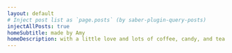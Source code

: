 ```yaml
---
layout: default
# Inject post list as `page.posts` (by saber-plugin-query-posts)
injectAllPosts: true
homeSubtitle: made by Amy
homeDescription: with a little love and lots of coffee, candy, and tea. Lorem ipsum dolor sit amet, consectetur adipiscing elit. Proin risus magna, convallis vitae diam at, egestas tristique nisl. Sed id tristique mi. Fusce in sollicitudin odio. Sed mollis neque nec arcu tempus, ut tristique leo tristique. Vestibulum quis ipsum dui. Integer metus turpis, vulputate vestibulum rhoncus a, dignissim et odio. Proin gravida odio sagittis urna venenatis mollis. Etiam non bibendum metus. Aenean pellentesque scelerisque massa in mattis. Nunc pharetra odio eget interdum auctor. Cras dapibus, odio non consectetur convallis, neque lectus gravida magna, id dignissim massa quam ac nibh. 
---
```

